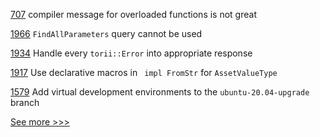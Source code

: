 
[707](https://github.com/hyperledger-labs/solang/issues/707) compiler message for overloaded functions is not great

[1966](https://github.com/hyperledger/iroha/issues/1966) `FindAllParameters` query cannot be used

[1934](https://github.com/hyperledger/iroha/issues/1934) Handle every `torii::Error` into appropriate response

[1917](https://github.com/hyperledger/iroha/issues/1917) Use declarative macros in  ` impl FromStr` for `AssetValueType` 

[1579](https://github.com/hyperledger/indy-plenum/issues/1579) Add virtual development environments to the `ubuntu-20.04-upgrade` branch


[See more >>>](https://start-here.hyperledger.org/issues)
